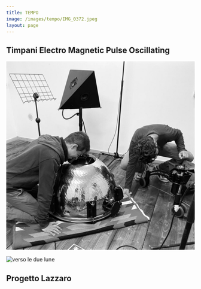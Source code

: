 ```yaml
---
title: TEMPO
image: /images/tempo/IMG_0372.jpeg
layout: page
---
```


## Timpani Electro Magnetic Pulse Oscillating

![robottino](images/tempo/a86a7038-8aaf-401f-93df-22125ff7833a.jpeg)

![verso le due lune](images/tempo/verso-le-due-lune.jpeg)

## Progetto Lazzaro
